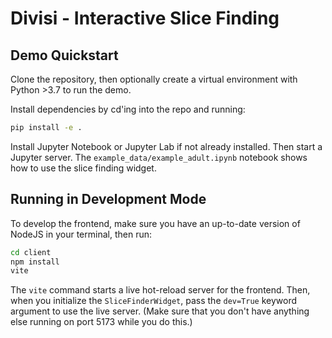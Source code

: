 # Divisi - Interactive Slice Finding

## Demo Quickstart

Clone the repository, then optionally create a virtual environment with Python >3.7 
to run the demo.

Install dependencies by cd'ing into the repo and running:

```bash
pip install -e .
```

Install Jupyter Notebook or Jupyter Lab if not already installed. Then start a
Jupyter server. The `example_data/example_adult.ipynb` notebook shows how to use
the slice finding widget.

## Running in Development Mode

To develop the frontend, make sure you have an up-to-date version of NodeJS in
your terminal, then run:

```bash
cd client
npm install
vite
```

The `vite` command starts a live hot-reload server for the frontend. Then, when
you initialize the `SliceFinderWidget`, pass the `dev=True` keyword argument to
use the live server. (Make sure that you don't have anything else running on
port 5173 while you do this.)